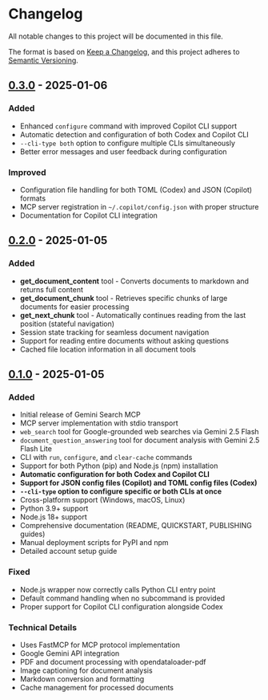 # Changelog

All notable changes to this project will be documented in this file.

The format is based on [Keep a Changelog](https://keepachangelog.com/en/1.0.0/),
and this project adheres to [Semantic Versioning](https://semver.org/spec/v2.0.0.html).

## [0.3.0] - 2025-01-06

### Added
- Enhanced `configure` command with improved Copilot CLI support
- Automatic detection and configuration of both Codex and Copilot CLI
- `--cli-type both` option to configure multiple CLIs simultaneously
- Better error messages and user feedback during configuration

### Improved
- Configuration file handling for both TOML (Codex) and JSON (Copilot) formats
- MCP server registration in `~/.copilot/config.json` with proper structure
- Documentation for Copilot CLI integration

## [0.2.0] - 2025-01-05

### Added
- **get_document_content** tool - Converts documents to markdown and returns full content
- **get_document_chunk** tool - Retrieves specific chunks of large documents for easier processing
- **get_next_chunk** tool - Automatically continues reading from the last position (stateful navigation)
- Session state tracking for seamless document navigation
- Support for reading entire documents without asking questions
- Cached file location information in all document tools

## [0.1.0] - 2025-01-05

### Added
- Initial release of Gemini Search MCP
- MCP server implementation with stdio transport
- `web_search` tool for Google-grounded web searches via Gemini 2.5 Flash
- `document_question_answering` tool for document analysis with Gemini 2.5 Flash Lite
- CLI with `run`, `configure`, and `clear-cache` commands
- Support for both Python (pip) and Node.js (npm) installation
- **Automatic configuration for both Codex and Copilot CLI**
- **Support for JSON config files (Copilot) and TOML config files (Codex)**
- **`--cli-type` option to configure specific or both CLIs at once**
- Cross-platform support (Windows, macOS, Linux)
- Python 3.9+ support
- Node.js 18+ support
- Comprehensive documentation (README, QUICKSTART, PUBLISHING guides)
- Manual deployment scripts for PyPI and npm
- Detailed account setup guide

### Fixed
- Node.js wrapper now correctly calls Python CLI entry point
- Default command handling when no subcommand is provided
- Proper support for Copilot CLI configuration alongside Codex

### Technical Details
- Uses FastMCP for MCP protocol implementation
- Google Gemini API integration
- PDF and document processing with opendataloader-pdf
- Image captioning for document analysis
- Markdown conversion and formatting
- Cache management for processed documents

[Unreleased]: https://github.com/MIMICLab/GeminiSearchMCP/compare/v0.3.0...HEAD
[0.3.0]: https://github.com/MIMICLab/GeminiSearchMCP/compare/v0.2.0...v0.3.0
[0.2.0]: https://github.com/MIMICLab/GeminiSearchMCP/compare/v0.1.0...v0.2.0
[0.1.0]: https://github.com/MIMICLab/GeminiSearchMCP/releases/tag/v0.1.0
